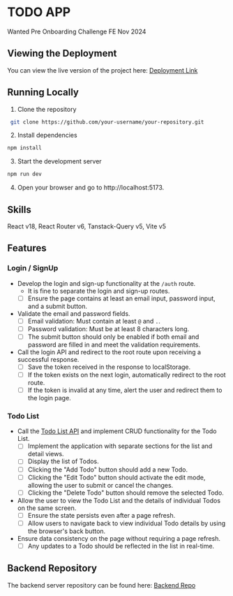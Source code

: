 # TODO APP

Wanted Pre Onboarding Challenge FE Nov 2024

## Viewing the Deployment

You can view the live version of the project here: [Deployment Link](demolink)

## Running Locally

1. Clone the repository

```bash
 git clone https://github.com/your-username/your-repository.git
```

2. Install dependencies

```bash
npm install
```

3. Start the development server

```bash
npm run dev
```

4. Open your browser and go to http://localhost:5173.

## Skills

React v18, React Router v6, Tanstack-Query v5, Vite v5

## Features

### Login / SignUp

- Develop the login and sign-up functionality at the `/auth` route.
  - It is fine to separate the login and sign-up routes.
  - [ ] Ensure the page contains at least an email input, password input, and a submit button.
- Validate the email and password fields.
  - [ ] Email validation: Must contain at least `@` and `.`.
  - [ ] Password validation: Must be at least 8 characters long.
  - [ ] The submit button should only be enabled if both email and password are filled in and meet the validation requirements.
- Call the login API and redirect to the root route upon receiving a successful response.
  - [ ] Save the token received in the response to localStorage.
  - [ ] If the token exists on the next login, automatically redirect to the root route.
  - [ ] If the token is invalid at any time, alert the user and redirect them to the login page.

### Todo List

- Call the [Todo List API](https://github.com/starkoora/wanted-pre-onboarding-challenge-fe-1-api) and implement CRUD functionality for the Todo List.
  - [ ] Implement the application with separate sections for the list and detail views.
  - [ ] Display the list of Todos.
  - [ ] Clicking the "Add Todo" button should add a new Todo.
  - [ ] Clicking the "Edit Todo" button should activate the edit mode, allowing the user to submit or cancel the changes.
  - [ ] Clicking the "Delete Todo" button should remove the selected Todo.
- Allow the user to view the Todo List and the details of individual Todos on the same screen.
  - [ ] Ensure the state persists even after a page refresh.
  - [ ] Allow users to navigate back to view individual Todo details by using the browser's back button.
- Ensure data consistency on the page without requiring a page refresh.
  - [ ] Any updates to a Todo should be reflected in the list in real-time.

## Backend Repository

The backend server repository can be found here: [Backend Repo](https://github.com/starkoora/wanted-pre-onboarding-challenge-fe-1-api)
